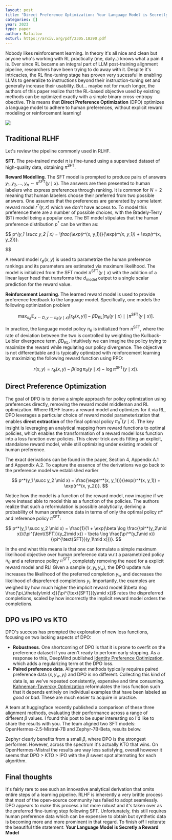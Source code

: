 ```yaml
---
layout: post
title: "Direct Preference Optimization: Your Language Model is Secretly a Reward Model"
categories: []
year: 2023
type: paper
author: Rafailov
exturl: https://arxiv.org/pdf/2305.18290.pdf
---
```


Nobody likes reinforcement learning. In theory it's all nice and clean but anyone who's working with RL practically (me, daily..) knows what a pain it is. Ever since RL became an integral part of LLM post-training alignment pipeline, researchers have been trying to do away with it. Despite it's intricacies, the RL fine-tuning stage has proven very sucessful in enabling LLMs to generalize to instructions beyond their instruction-tuning set and generally increase their usability. But... maybe not for much longer, the authors of this paper realize that the RL-based objective used by existing methods can be optimized exactly with a simple binary cross-entropy obective. This means that **Direct Preference Optimization** (DPO) optimizes a language model to adhere to human preferences, without explicit reward modeling or reinforcement learning!

![](/images/dpo.png)

## Traditional RLHF

Let's review the pipeline commonly used in RLHF.

**SFT**. The pre-trained model $\pi$ is fine-tuned using a supervised dataset of high-quality data, obtaining $\pi^{\text{SFT}}$.

**Reward Modelling**. The SFT model is prompted to produce pairs of answers $y_1, y_2, ...,y_n \sim \pi^{\text{SFT}}(y \mid x)$. The answers are then presented to human labelers who express preferences through ranking. It is common for $N = 2$ meaning that human labelers choose their preferred from two possible answers. One assumes that the preferences are generated by some latent reward model $r^*(y,x)$ which we don't have access to. To model this preference there are a number of possible choices, with the Bradely-Terry (BT) model being a popular one. The BT model stipulates that the human preference distribution $p^*$ can be written as:

$$
p^*(y_1 \succ y_2 | x) = \frac{\exp(r^*(x, y_1))}{\exp(r^*(x, y_1)) + \exp(r^*(x, y_2))}.


$$

A reward model $r_\phi(x,y)$ is used to parametrize the human preference rankings and its parameters are estimated via maximum likelihood. The model is initialized from the SFT model $\pi^{\text{SFT}}(y \mid x)$ with the addition of a linear layer head that transforms the $d_\text{model}$ output to a single scalar prediction for the reward value.

**Reinforcement Learning**. The learned reward model is used to provide preference feedback to the language model. Specifically, one models the following optimization problem

$$
\max_{\pi_\theta} \mathbb{E}_{x \sim D,y \sim \pi_\theta(y \mid x)} \left[ r_\phi(x, y) \right] - \beta \mathrm{D}_{\mathrm{KL}} \left[ \pi_\theta(y \mid x) \mid\mid \pi^{\text{SFT}}(y \mid x) \right].
$$

In practice, the language model policy $\pi_\theta$ is initialized from $\pi^{\text{SFT}}$, where the rate of deviation between the two is controlled by weighting the Kullback-Leibler divergence term, $\beta \mathrm{D}_{\mathrm{KL}}$. Intuitively we can imagine the policy trying to maximize the reward while regulating our policy divergence. The objective is not differentiable and is typically optimized with reinforcement learning by maximizing the following reward function using PPO:

$$
r(x, y) = r_\phi(x, y) - \beta(\log \pi_\theta(y \mid x) - \log \pi^{\text{SFT}}(y \mid x)).
$$

## Direct Preference Optimization

The goal of DPO is to derive a simple approach for policy optimization using preferences directly, removing the reward model middleman and RL optimization. Where RLHF learns a reward model and optimizes for it via RL, DPO leverages a particular choice of reward model parameterization that enables **direct extraction** of the final optimal policy $\pi^*_\theta(y \mid x)$. The key insight is leveraging an analytical mapping from reward functions to optimal policies, which enables the transformation of a reward model loss function into a loss function over policies. This clever trick avoids fitting an explicit, standalone reward model, while still optimizing under existing models of human preference.

The exact derivations can be found in the paper, Section 4, Appendix A.1 and Appendix A.2. To capture the essence of the derivations we go back to the preference model we established earlier

$$
p^*(y_1 \succ y_2 \mid x) = \frac{\exp(r^*(x, y_1))}{\exp(r^*(x, y_1)) + \exp(r^*(x, y_2))}.
$$

Notice how the model is a function of the reward model, now imagine if we were instead able to model this as a function of the policies. The authors realize that such a reformulation is possible analytically, deriving a probability of human preference data in terms of only the optimal policy $\pi*$ and reference policy $\pi^{\text{SFT}}$:

$$
p^*(y_1 \succ y_2 \mid  x) = \frac{1}{1 + \exp(\beta \log \frac{\pi^*(y_2\mid x)}{\pi^{\text{SFT}}(y_2\mid x)} - \beta \log \frac{\pi^*(y_1\mid x)}{\pi^{\text{SFT}}(y_1\mid x)})}.
$$

In the end what this means is that one can formulate a simple maximum likelihood objective over human preference data w.r.t a parametrized policy $\pi_\theta$ and a reference policy $\pi^{\text{SFT}}$, completely removing the need for a explicit reward model and RL! Given a sample $(x, y_l, y_w)$, the DPO update rule increases the likelihood of the preferred completion $y_w$ and decreases the likelihood of dispreferred completions $y_l$. Importantly, the examples are weighed by how much higher the implicit reward model $\beta \log \frac{\pi_\theta(y\mid x)}{\pi^{\text{SFT}}(y\mid x)}$ rates the dispreferred completions, scaled by how incorrectly the implicit reward model orders the completions.

## DPO vs IPO vs KTO
DPO's success has prompted the exploration of new loss functions, focusing on two lacking aspects of DPO:

- **Robustness**. One shortcoming of DPO is that it is prone to overfit on the preference dataset if you aren't ready to perform early stopping. As a response to this, DeepMind published [Identity Preference Optimization](https://arxiv.org/pdf/2310.12036.pdf), which adds a regularizing term ot the DPO loss.
- **Paired preference data**. Alignment methods typically requires paired preference data $(x, y_w, y_l)$ and DPO is no different. Collecting this
kind of data is, as we've repeated consistently, expensive and time consuming. [Kahneman-Taversky Optimization](https://github.com/ContextualAI/HALOs/blob/main/assets/report.pdf) reformulates the loss function such that it depends entirely on individual examples that have been labeled as *good* or *bad*. These are much easier to acquire in practice. 

A team at huggingface recently published a comparison of these three alignment methods, evaluating their performance across a range of different $\beta$ values. I found this post to be super interesting so I'd like to share the results with you. The team aligned two SFT models: OpenHermes-2.5-Mistral-7B and Zephyr-7B-Beta, results below.

[](/images/zephyr-ktodpoipo.png)

[](/images/mistral-ktodpoipo.png)

Zephyr clearly benefits from a small $\beta$, where DPO is the strongest performer. However, across the spectrum it's actually KTO that wins. On OpenHermes-Mistral the results are way less satisfying, overall however it seems that DPO > KTO > IPO with the $\beta$ sweet spot alternating for each algorithm.

## Final thoughts

It's fairly rare to see such an innovative analytical derivation that omits entire steps of a learning pipeline. RLHF is inherently a very brittle process that most of the open-source community has failed to adopt seamlessly. DPO appears to make this process a lot more robust and it's taken over as the preferred fine-tuning step following SFT. Unfortunately, this still requires human preference data which can be expensive to obtain but synthetic data is becoming more and more prominent in that regard. To finish off I reiterate the beautiful title statement: **Your Language Model is Secretly a Reward Model**
